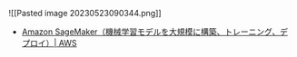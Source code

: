 ![[Pasted image 20230523090344.png]]
- [Amazon SageMaker（機械学習モデルを大規模に構築、トレーニング、デプロイ）| AWS](https://aws.amazon.com/jp/sagemaker/)